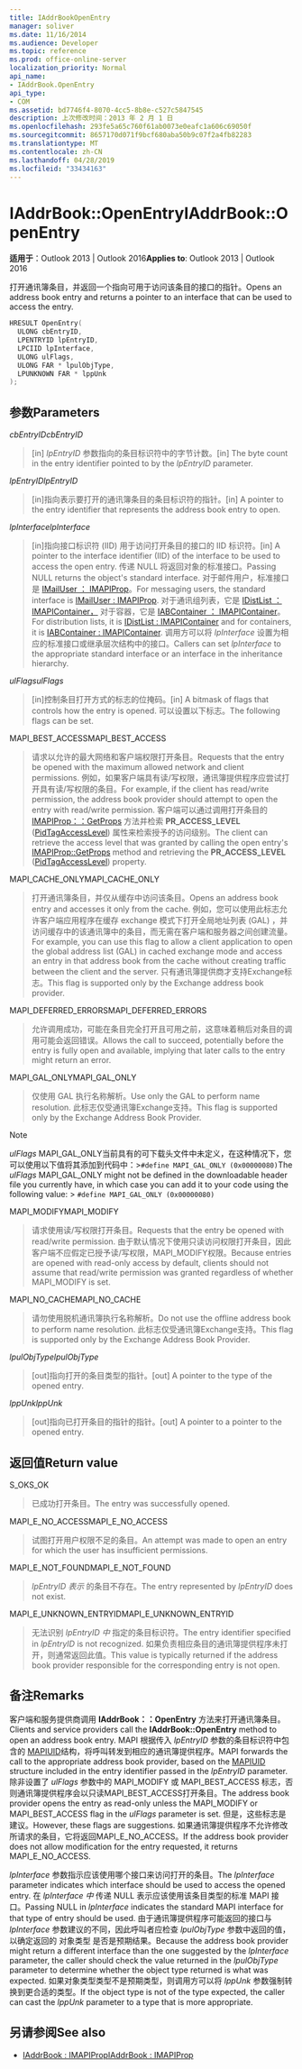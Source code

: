 ```yaml
---
title: IAddrBookOpenEntry
manager: soliver
ms.date: 11/16/2014
ms.audience: Developer
ms.topic: reference
ms.prod: office-online-server
localization_priority: Normal
api_name:
- IAddrBook.OpenEntry
api_type:
- COM
ms.assetid: bd7746f4-8070-4cc5-8b8e-c527c5847545
description: 上次修改时间：2013 年 2 月 1 日
ms.openlocfilehash: 293fe5a65c760f61ab0073e0eafc1a606c69050f
ms.sourcegitcommit: 8657170d071f9bcf680aba50b9c07f2a4fb82283
ms.translationtype: MT
ms.contentlocale: zh-CN
ms.lasthandoff: 04/28/2019
ms.locfileid: "33434163"
---
```

# <a name="iaddrbookopenentry"></a><span data-ttu-id="fd402-103">IAddrBook::OpenEntry</span><span class="sxs-lookup"><span data-stu-id="fd402-103">IAddrBook::OpenEntry</span></span>

<span data-ttu-id="fd402-104">**适用于**：Outlook 2013 | Outlook 2016</span><span class="sxs-lookup"><span data-stu-id="fd402-104">**Applies to**: Outlook 2013 | Outlook 2016</span></span> 
  
<span data-ttu-id="fd402-105">打开通讯簿条目，并返回一个指向可用于访问该条目的接口的指针。</span><span class="sxs-lookup"><span data-stu-id="fd402-105">Opens an address book entry and returns a pointer to an interface that can be used to access the entry.</span></span>
  
```cpp
HRESULT OpenEntry(
  ULONG cbEntryID,
  LPENTRYID lpEntryID,
  LPCIID lpInterface,
  ULONG ulFlags,
  ULONG FAR * lpulObjType,
  LPUNKNOWN FAR * lppUnk
);
```

## <a name="parameters"></a><span data-ttu-id="fd402-106">参数</span><span class="sxs-lookup"><span data-stu-id="fd402-106">Parameters</span></span>

<span data-ttu-id="fd402-107">_cbEntryID_</span><span class="sxs-lookup"><span data-stu-id="fd402-107">_cbEntryID_</span></span>
  
> <span data-ttu-id="fd402-108">[in]  _lpEntryID_ 参数指向的条目标识符中的字节计数。</span><span class="sxs-lookup"><span data-stu-id="fd402-108">[in] The byte count in the entry identifier pointed to by the  _lpEntryID_ parameter.</span></span> 
    
<span data-ttu-id="fd402-109">_lpEntryID_</span><span class="sxs-lookup"><span data-stu-id="fd402-109">_lpEntryID_</span></span>
  
> <span data-ttu-id="fd402-110">[in]指向表示要打开的通讯簿条目的条目标识符的指针。</span><span class="sxs-lookup"><span data-stu-id="fd402-110">[in] A pointer to the entry identifier that represents the address book entry to open.</span></span>
    
<span data-ttu-id="fd402-111">_lpInterface_</span><span class="sxs-lookup"><span data-stu-id="fd402-111">_lpInterface_</span></span>
  
> <span data-ttu-id="fd402-112">[in]指向接口标识符 (IID) 用于访问打开条目的接口的 IID 标识符。</span><span class="sxs-lookup"><span data-stu-id="fd402-112">[in] A pointer to the interface identifier (IID) of the interface to be used to access the open entry.</span></span> <span data-ttu-id="fd402-113">传递 NULL 将返回对象的标准接口。</span><span class="sxs-lookup"><span data-stu-id="fd402-113">Passing NULL returns the object's standard interface.</span></span> <span data-ttu-id="fd402-114">对于邮件用户，标准接口是 [IMailUser ： IMAPIProp](imailuserimapiprop.md)。</span><span class="sxs-lookup"><span data-stu-id="fd402-114">For messaging users, the standard interface is [IMailUser : IMAPIProp](imailuserimapiprop.md).</span></span> <span data-ttu-id="fd402-115">对于通讯组列表，它是 [IDistList ： IMAPIContainer，](idistlistimapicontainer.md) 对于容器，它是 [IABContainer ： IMAPIContainer](iabcontainerimapicontainer.md)。</span><span class="sxs-lookup"><span data-stu-id="fd402-115">For distribution lists, it is [IDistList : IMAPIContainer](idistlistimapicontainer.md) and for containers, it is [IABContainer : IMAPIContainer](iabcontainerimapicontainer.md).</span></span> <span data-ttu-id="fd402-116">调用方可以将  _lpInterface_ 设置为相应的标准接口或继承层次结构中的接口。</span><span class="sxs-lookup"><span data-stu-id="fd402-116">Callers can set  _lpInterface_ to the appropriate standard interface or an interface in the inheritance hierarchy.</span></span> 
    
<span data-ttu-id="fd402-117">_ulFlags_</span><span class="sxs-lookup"><span data-stu-id="fd402-117">_ulFlags_</span></span>
  
> <span data-ttu-id="fd402-118">[in]控制条目打开方式的标志的位掩码。</span><span class="sxs-lookup"><span data-stu-id="fd402-118">[in] A bitmask of flags that controls how the entry is opened.</span></span> <span data-ttu-id="fd402-119">可以设置以下标志。</span><span class="sxs-lookup"><span data-stu-id="fd402-119">The following flags can be set.</span></span>
    
<span data-ttu-id="fd402-120">MAPI_BEST_ACCESS</span><span class="sxs-lookup"><span data-stu-id="fd402-120">MAPI_BEST_ACCESS</span></span> 
  
> <span data-ttu-id="fd402-121">请求以允许的最大网络和客户端权限打开条目。</span><span class="sxs-lookup"><span data-stu-id="fd402-121">Requests that the entry be opened with the maximum allowed network and client permissions.</span></span> <span data-ttu-id="fd402-122">例如，如果客户端具有读/写权限，通讯簿提供程序应尝试打开具有读/写权限的条目。</span><span class="sxs-lookup"><span data-stu-id="fd402-122">For example, if the client has read/write permission, the address book provider should attempt to open the entry with read/write permission.</span></span> <span data-ttu-id="fd402-123">客户端可以通过调用打开条目的 [IMAPIProp：：GetProps](imapiprop-getprops.md) 方法并检索 **PR_ACCESS_LEVEL** ([PidTagAccessLevel](pidtagaccesslevel-canonical-property.md)) 属性来检索授予的访问级别。</span><span class="sxs-lookup"><span data-stu-id="fd402-123">The client can retrieve the access level that was granted by calling the open entry's [IMAPIProp::GetProps](imapiprop-getprops.md) method and retrieving the **PR_ACCESS_LEVEL** ([PidTagAccessLevel](pidtagaccesslevel-canonical-property.md)) property.</span></span>
    
<span data-ttu-id="fd402-124">MAPI_CACHE_ONLY</span><span class="sxs-lookup"><span data-stu-id="fd402-124">MAPI_CACHE_ONLY</span></span>
  
> <span data-ttu-id="fd402-125">打开通讯簿条目，并仅从缓存中访问该条目。</span><span class="sxs-lookup"><span data-stu-id="fd402-125">Opens an address book entry and accesses it only from the cache.</span></span> <span data-ttu-id="fd402-126">例如，您可以使用此标志允许客户端应用程序在缓存 exchange 模式下打开全局地址列表 (GAL) ，并访问缓存中的该通讯簿中的条目，而无需在客户端和服务器之间创建流量。</span><span class="sxs-lookup"><span data-stu-id="fd402-126">For example, you can use this flag to allow a client application to open the global address list (GAL) in cached exchange mode and access an entry in that address book from the cache without creating traffic between the client and the server.</span></span> <span data-ttu-id="fd402-127">只有通讯簿提供商才支持Exchange标志。</span><span class="sxs-lookup"><span data-stu-id="fd402-127">This flag is supported only by the Exchange address book provider.</span></span>
    
<span data-ttu-id="fd402-128">MAPI_DEFERRED_ERRORS</span><span class="sxs-lookup"><span data-stu-id="fd402-128">MAPI_DEFERRED_ERRORS</span></span> 
  
> <span data-ttu-id="fd402-129">允许调用成功，可能在条目完全打开且可用之前，这意味着稍后对条目的调用可能会返回错误。</span><span class="sxs-lookup"><span data-stu-id="fd402-129">Allows the call to succeed, potentially before the entry is fully open and available, implying that later calls to the entry might return an error.</span></span>
    
<span data-ttu-id="fd402-130">MAPI_GAL_ONLY</span><span class="sxs-lookup"><span data-stu-id="fd402-130">MAPI_GAL_ONLY</span></span>
  
> <span data-ttu-id="fd402-131">仅使用 GAL 执行名称解析。</span><span class="sxs-lookup"><span data-stu-id="fd402-131">Use only the GAL to perform name resolution.</span></span> <span data-ttu-id="fd402-132">此标志仅受通讯簿Exchange支持。</span><span class="sxs-lookup"><span data-stu-id="fd402-132">This flag is supported only by the Exchange Address Book Provider.</span></span>
    
  > [!NOTE]
  > <span data-ttu-id="fd402-133">_ulFlags_ MAPI_GAL_ONLY当前具有的可下载头文件中未定义，在这种情况下，您可以使用以下值将其添加到代码中：>`#define MAPI_GAL_ONLY (0x00000080)`</span><span class="sxs-lookup"><span data-stu-id="fd402-133">The  _ulFlags_ MAPI_GAL_ONLY might not be defined in the downloadable header file you currently have, in which case you can add it to your code using the following value: >  `#define MAPI_GAL_ONLY (0x00000080)`</span></span>
  
<span data-ttu-id="fd402-134">MAPI_MODIFY</span><span class="sxs-lookup"><span data-stu-id="fd402-134">MAPI_MODIFY</span></span> 
  
> <span data-ttu-id="fd402-135">请求使用读/写权限打开条目。</span><span class="sxs-lookup"><span data-stu-id="fd402-135">Requests that the entry be opened with read/write permission.</span></span> <span data-ttu-id="fd402-136">由于默认情况下使用只读访问权限打开条目，因此客户端不应假定已授予读/写权限，MAPI_MODIFY权限。</span><span class="sxs-lookup"><span data-stu-id="fd402-136">Because entries are opened with read-only access by default, clients should not assume that read/write permission was granted regardless of whether MAPI_MODIFY is set.</span></span>
    
<span data-ttu-id="fd402-137">MAPI_NO_CACHE</span><span class="sxs-lookup"><span data-stu-id="fd402-137">MAPI_NO_CACHE</span></span>
  
> <span data-ttu-id="fd402-138">请勿使用脱机通讯簿执行名称解析。</span><span class="sxs-lookup"><span data-stu-id="fd402-138">Do not use the offline address book to perform name resolution.</span></span> <span data-ttu-id="fd402-139">此标志仅受通讯簿Exchange支持。</span><span class="sxs-lookup"><span data-stu-id="fd402-139">This flag is supported only by the Exchange Address Book Provider.</span></span>
    
<span data-ttu-id="fd402-140">_lpulObjType_</span><span class="sxs-lookup"><span data-stu-id="fd402-140">_lpulObjType_</span></span>
  
> <span data-ttu-id="fd402-141">[out]指向打开的条目类型的指针。</span><span class="sxs-lookup"><span data-stu-id="fd402-141">[out] A pointer to the type of the opened entry.</span></span>
    
<span data-ttu-id="fd402-142">_lppUnk_</span><span class="sxs-lookup"><span data-stu-id="fd402-142">_lppUnk_</span></span>
  
> <span data-ttu-id="fd402-143">[out]指向已打开条目的指针的指针。</span><span class="sxs-lookup"><span data-stu-id="fd402-143">[out] A pointer to a pointer to the opened entry.</span></span>
    
## <a name="return-value"></a><span data-ttu-id="fd402-144">返回值</span><span class="sxs-lookup"><span data-stu-id="fd402-144">Return value</span></span>

<span data-ttu-id="fd402-145">S_OK</span><span class="sxs-lookup"><span data-stu-id="fd402-145">S_OK</span></span> 
  
> <span data-ttu-id="fd402-146">已成功打开条目。</span><span class="sxs-lookup"><span data-stu-id="fd402-146">The entry was successfully opened.</span></span>
    
<span data-ttu-id="fd402-147">MAPI_E_NO_ACCESS</span><span class="sxs-lookup"><span data-stu-id="fd402-147">MAPI_E_NO_ACCESS</span></span> 
  
> <span data-ttu-id="fd402-148">试图打开用户权限不足的条目。</span><span class="sxs-lookup"><span data-stu-id="fd402-148">An attempt was made to open an entry for which the user has insufficient permissions.</span></span>
    
<span data-ttu-id="fd402-149">MAPI_E_NOT_FOUND</span><span class="sxs-lookup"><span data-stu-id="fd402-149">MAPI_E_NOT_FOUND</span></span> 
  
> <span data-ttu-id="fd402-150">_lpEntryID 表示_ 的条目不存在。</span><span class="sxs-lookup"><span data-stu-id="fd402-150">The entry represented by  _lpEntryID_ does not exist.</span></span> 
    
<span data-ttu-id="fd402-151">MAPI_E_UNKNOWN_ENTRYID</span><span class="sxs-lookup"><span data-stu-id="fd402-151">MAPI_E_UNKNOWN_ENTRYID</span></span> 
  
> <span data-ttu-id="fd402-152">无法识别  _lpEntryID 中_ 指定的条目标识符。</span><span class="sxs-lookup"><span data-stu-id="fd402-152">The entry identifier specified in  _lpEntryID_ is not recognized.</span></span> <span data-ttu-id="fd402-153">如果负责相应条目的通讯簿提供程序未打开，则通常返回此值。</span><span class="sxs-lookup"><span data-stu-id="fd402-153">This value is typically returned if the address book provider responsible for the corresponding entry is not open.</span></span> 
    
## <a name="remarks"></a><span data-ttu-id="fd402-154">备注</span><span class="sxs-lookup"><span data-stu-id="fd402-154">Remarks</span></span>

<span data-ttu-id="fd402-155">客户端和服务提供商调用 **IAddrBook：：OpenEntry** 方法来打开通讯簿条目。</span><span class="sxs-lookup"><span data-stu-id="fd402-155">Clients and service providers call the **IAddrBook::OpenEntry** method to open an address book entry.</span></span> <span data-ttu-id="fd402-156">MAPI 根据传入 _lpEntryID_ 参数的条目标识符中包含的 [MAPIUID](mapiuid.md)结构，将呼叫转发到相应的通讯簿提供程序。</span><span class="sxs-lookup"><span data-stu-id="fd402-156">MAPI forwards the call to the appropriate address book provider, based on the [MAPIUID](mapiuid.md) structure included in the entry identifier passed in the  _lpEntryID_ parameter.</span></span> <span data-ttu-id="fd402-157">除非设置了  _ulFlags_ 参数中的 MAPI_MODIFY 或 MAPI_BEST_ACCESS 标志，否则通讯簿提供程序会以只读MAPI_BEST_ACCESS打开条目。</span><span class="sxs-lookup"><span data-stu-id="fd402-157">The address book provider opens the entry as read-only unless the MAPI_MODIFY or MAPI_BEST_ACCESS flag in the  _ulFlags_ parameter is set.</span></span> <span data-ttu-id="fd402-158">但是，这些标志是建议。</span><span class="sxs-lookup"><span data-stu-id="fd402-158">However, these flags are suggestions.</span></span> <span data-ttu-id="fd402-159">如果通讯簿提供程序不允许修改所请求的条目，它将返回MAPI_E_NO_ACCESS。</span><span class="sxs-lookup"><span data-stu-id="fd402-159">If the address book provider does not allow modification for the entry requested, it returns MAPI_E_NO_ACCESS.</span></span> 
  
<span data-ttu-id="fd402-160">_lpInterface_ 参数指示应该使用哪个接口来访问打开的条目。</span><span class="sxs-lookup"><span data-stu-id="fd402-160">The  _lpInterface_ parameter indicates which interface should be used to access the opened entry.</span></span> <span data-ttu-id="fd402-161">在  _lpInterface 中_ 传递 NULL 表示应该使用该条目类型的标准 MAPI 接口。</span><span class="sxs-lookup"><span data-stu-id="fd402-161">Passing NULL in  _lpInterface_ indicates the standard MAPI interface for that type of entry should be used.</span></span> <span data-ttu-id="fd402-162">由于通讯簿提供程序可能返回的接口与  _lpInterface_ 参数建议的不同，因此呼叫者应检查  _lpulObjType_ 参数中返回的值，以确定返回的 对象类型 是否是预期结果。</span><span class="sxs-lookup"><span data-stu-id="fd402-162">Because the address book provider might return a different interface than the one suggested by the  _lpInterface_ parameter, the caller should check the value returned in the  _lpulObjType_ parameter to determine whether the object type returned is what was expected.</span></span> <span data-ttu-id="fd402-163">如果对象类型类型不是预期类型，则调用方可以将  _lppUnk_ 参数强制转换到更合适的类型。</span><span class="sxs-lookup"><span data-stu-id="fd402-163">If the object type is not of the type expected, the caller can cast the  _lppUnk_ parameter to a type that is more appropriate.</span></span> 
  
## <a name="see-also"></a><span data-ttu-id="fd402-164">另请参阅</span><span class="sxs-lookup"><span data-stu-id="fd402-164">See also</span></span>

- [<span data-ttu-id="fd402-165">IAddrBook : IMAPIProp</span><span class="sxs-lookup"><span data-stu-id="fd402-165">IAddrBook : IMAPIProp</span></span>](iaddrbookimapiprop.md)

